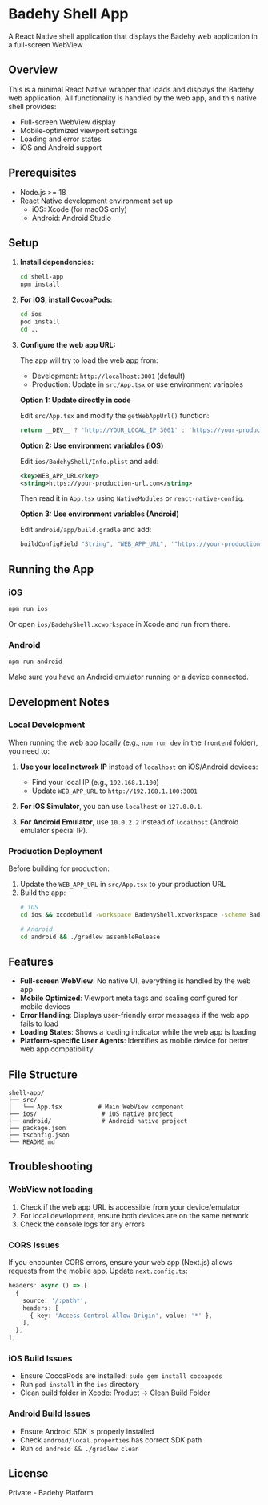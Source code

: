 # Badehy Shell App

A React Native shell application that displays the Badehy web application in a full-screen WebView.

## Overview

This is a minimal React Native wrapper that loads and displays the Badehy web application. All functionality is handled by the web app, and this native shell provides:

- Full-screen WebView display
- Mobile-optimized viewport settings
- Loading and error states
- iOS and Android support

## Prerequisites

- Node.js >= 18
- React Native development environment set up
  - iOS: Xcode (for macOS only)
  - Android: Android Studio

## Setup

1. **Install dependencies:**
   ```bash
   cd shell-app
   npm install
   ```

2. **For iOS, install CocoaPods:**
   ```bash
   cd ios
   pod install
   cd ..
   ```

3. **Configure the web app URL:**

   The app will try to load the web app from:
   - Development: `http://localhost:3001` (default)
   - Production: Update in `src/App.tsx` or use environment variables

   **Option 1: Update directly in code**
   
   Edit `src/App.tsx` and modify the `getWebAppUrl()` function:
   ```typescript
   return __DEV__ ? 'http://YOUR_LOCAL_IP:3001' : 'https://your-production-url.com';
   ```

   **Option 2: Use environment variables (iOS)**
   
   Edit `ios/BadehyShell/Info.plist` and add:
   ```xml
   <key>WEB_APP_URL</key>
   <string>https://your-production-url.com</string>
   ```
   
   Then read it in `App.tsx` using `NativeModules` or `react-native-config`.

   **Option 3: Use environment variables (Android)**
   
   Edit `android/app/build.gradle` and add:
   ```gradle
   buildConfigField "String", "WEB_APP_URL", '"https://your-production-url.com"'
   ```

## Running the App

### iOS

```bash
npm run ios
```

Or open `ios/BadehyShell.xcworkspace` in Xcode and run from there.

### Android

```bash
npm run android
```

Make sure you have an Android emulator running or a device connected.

## Development Notes

### Local Development

When running the web app locally (e.g., `npm run dev` in the `frontend` folder), you need to:

1. **Use your local network IP** instead of `localhost` on iOS/Android devices:
   - Find your local IP (e.g., `192.168.1.100`)
   - Update `WEB_APP_URL` to `http://192.168.1.100:3001`

2. **For iOS Simulator**, you can use `localhost` or `127.0.0.1`.

3. **For Android Emulator**, use `10.0.2.2` instead of `localhost` (Android emulator special IP).

### Production Deployment

Before building for production:

1. Update the `WEB_APP_URL` in `src/App.tsx` to your production URL
2. Build the app:
   ```bash
   # iOS
   cd ios && xcodebuild -workspace BadehyShell.xcworkspace -scheme BadehyShell -configuration Release
   
   # Android
   cd android && ./gradlew assembleRelease
   ```

## Features

- **Full-screen WebView**: No native UI, everything is handled by the web app
- **Mobile Optimized**: Viewport meta tags and scaling configured for mobile devices
- **Error Handling**: Displays user-friendly error messages if the web app fails to load
- **Loading States**: Shows a loading indicator while the web app is loading
- **Platform-specific User Agents**: Identifies as mobile device for better web app compatibility

## File Structure

```
shell-app/
├── src/
│   └── App.tsx          # Main WebView component
├── ios/                  # iOS native project
├── android/              # Android native project
├── package.json
├── tsconfig.json
└── README.md
```

## Troubleshooting

### WebView not loading

1. Check if the web app URL is accessible from your device/emulator
2. For local development, ensure both devices are on the same network
3. Check the console logs for any errors

### CORS Issues

If you encounter CORS errors, ensure your web app (Next.js) allows requests from the mobile app. Update `next.config.ts`:

```typescript
headers: async () => [
  {
    source: '/:path*',
    headers: [
      { key: 'Access-Control-Allow-Origin', value: '*' },
    ],
  },
],
```

### iOS Build Issues

- Ensure CocoaPods are installed: `sudo gem install cocoapods`
- Run `pod install` in the `ios` directory
- Clean build folder in Xcode: Product → Clean Build Folder

### Android Build Issues

- Ensure Android SDK is properly installed
- Check `android/local.properties` has correct SDK path
- Run `cd android && ./gradlew clean`

## License

Private - Badehy Platform

